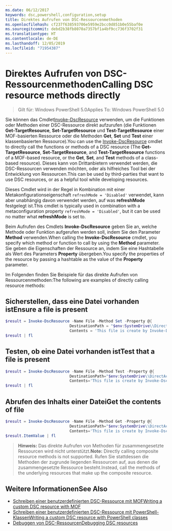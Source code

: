```yaml
---
ms.date: 06/12/2017
keywords: dsc,powershell,configuration,setup
title: Direktes Aufrufen von DSC-Ressourcenmethoden
ms.openlocfilehash: cf237f638593706e5959e2bcc0d851b0e55baf0e
ms.sourcegitcommit: debd2b38fb8070a7357bf1a4bf9cc736f3702f31
ms.translationtype: HT
ms.contentlocale: de-DE
ms.lasthandoff: 12/05/2019
ms.locfileid: "71954387"
---
```

# <a name="calling-dsc-resource-methods-directly"></a><span data-ttu-id="656d6-103">Direktes Aufrufen von DSC-Ressourcenmethoden</span><span class="sxs-lookup"><span data-stu-id="656d6-103">Calling DSC resource methods directly</span></span>

><span data-ttu-id="656d6-104">Gilt für: Windows PowerShell 5.0</span><span class="sxs-lookup"><span data-stu-id="656d6-104">Applies To: Windows PowerShell 5.0</span></span>

<span data-ttu-id="656d6-105">Sie können das Cmdlet[Invoke-DscResource](/powershell/module/PSDesiredStateConfiguration/Invoke-DscResource) verwenden, um die Funktionen oder Methoden einer DSC-Ressource direkt aufzurufen (die Funktionen **Get-TargetResource**, **Set-TargetResource** und **Test-TargetResource** einer MOF-basierten Ressource oder die Methoden **Get**, **Set** und **Test** einer klassenbasierten Ressource).</span><span class="sxs-lookup"><span data-stu-id="656d6-105">You can use the [Invoke-DscResource](/powershell/module/PSDesiredStateConfiguration/Invoke-DscResource) cmdlet to directly call the functions or methods of a DSC resource (The **Get-TargetResource**, **Set-TargetResource**, and **Test-TargetResource** functions of a MOF-based resource, or the **Get**, **Set**, and **Test** methods of a class-based resource).</span></span>
<span data-ttu-id="656d6-106">Dieses kann von Drittanbietern verwendet werden, die DSC-Ressourcen verwenden möchten, oder als hilfreiches Tool bei der Entwicklung von Ressourcen.</span><span class="sxs-lookup"><span data-stu-id="656d6-106">This can be used by third-parties that want to use DSC resources, or as a helpful tool while developing resources.</span></span>

<span data-ttu-id="656d6-107">Dieses Cmdlet wird in der Regel in Kombination mit einer Metakonfigurationseigenschaft `refreshMode = 'Disabled'` verwendet, kann aber unabhängig davon verwendet werden, auf was **refreshMode** festgelegt ist.</span><span class="sxs-lookup"><span data-stu-id="656d6-107">This cmdlet is typically used in combination with a metaconfiguration property `refreshMode = 'Disabled'`, but it can be used no matter what **refreshMode** is set to.</span></span>

<span data-ttu-id="656d6-108">Beim Aufrufen des Cmdlets **Invoke-DscResource** geben Sie an, welche Methode oder Funktion aufgerufen werden soll, indem Sie den Parameter **Method** verwenden.</span><span class="sxs-lookup"><span data-stu-id="656d6-108">When calling the **Invoke-DscResource** cmdlet, you specify which method or function to call by using the **Method** parameter.</span></span> <span data-ttu-id="656d6-109">Sie geben die Eigenschaften der Ressource an, indem Sie eine Hashtabelle als Wert des Parameters **Property** übergeben.</span><span class="sxs-lookup"><span data-stu-id="656d6-109">You specify the properties of the resource by passing a hashtable as the value of the **Property** parameter.</span></span>

<span data-ttu-id="656d6-110">Im Folgenden finden Sie Beispiele für das direkte Aufrufen von Ressourcenmethoden:</span><span class="sxs-lookup"><span data-stu-id="656d6-110">The following are examples of directly calling resource methods:</span></span>

## <a name="ensure-a-file-is-present"></a><span data-ttu-id="656d6-111">Sicherstellen, dass eine Datei vorhanden ist</span><span class="sxs-lookup"><span data-stu-id="656d6-111">Ensure a file is present</span></span>

```powershell
$result = Invoke-DscResource -Name File -Method Set -Property @{
                            DestinationPath = "$env:SystemDrive\\DirectAccess.txt";
                            Contents = 'This file is create by Invoke-DscResource'} -Verbose
$result | fl
```

## <a name="test-that-a-file-is-present"></a><span data-ttu-id="656d6-112">Testen, ob eine Datei vorhanden ist</span><span class="sxs-lookup"><span data-stu-id="656d6-112">Test that a file is present</span></span>

```powershell
$result = Invoke-DscResource -Name File -Method Test -Property @{
                            DestinationPath="$env:SystemDrive\\DirectAccess.txt";
                            Contents='This file is create by Invoke-DscResource'} -Verbose
$result | fl
```

## <a name="get-the-contents-of-file"></a><span data-ttu-id="656d6-113">Abrufen des Inhalts einer Datei</span><span class="sxs-lookup"><span data-stu-id="656d6-113">Get the contents of file</span></span>

```powershell
$result = Invoke-DscResource -Name File -Method Get -Property @{
                            DestinationPath="$env:SystemDrive\\DirectAccess.txt";
                            Contents='This file is create by Invoke-DscResource'} -Verbose
$result.ItemValue | fl
```

><span data-ttu-id="656d6-114">**Hinweis:** Das direkte Aufrufen von Methoden für zusammengesetzte Ressourcen wird nicht unterstützt.</span><span class="sxs-lookup"><span data-stu-id="656d6-114">**Note:** Directly calling composite resource methods is not supported.</span></span> <span data-ttu-id="656d6-115">Rufen Sie stattdessen die Methoden der zugrunde liegenden Ressourcen auf, aus denen die zusammengesetzte Ressource besteht.</span><span class="sxs-lookup"><span data-stu-id="656d6-115">Instead, call the methods of the underlying resources that make up the composite resource.</span></span>

## <a name="see-also"></a><span data-ttu-id="656d6-116">Weitere Informationen</span><span class="sxs-lookup"><span data-stu-id="656d6-116">See Also</span></span>
- [<span data-ttu-id="656d6-117">Schreiben einer benutzerdefinierten DSC-Ressource mit MOF</span><span class="sxs-lookup"><span data-stu-id="656d6-117">Writing a custom DSC resource with MOF</span></span>](../resources/authoringResourceMOF.md)
- [<span data-ttu-id="656d6-118">Schreiben einer benutzerdefinierten DSC-Ressource mit PowerShell-Klassen</span><span class="sxs-lookup"><span data-stu-id="656d6-118">Writing a custom DSC resource with PowerShell classes</span></span>](../resources/authoringResourceClass.md)
- [<span data-ttu-id="656d6-119">Debuggen von DSC-Ressourcen</span><span class="sxs-lookup"><span data-stu-id="656d6-119">Debugging DSC resources</span></span>](../troubleshooting/debugResource.md)